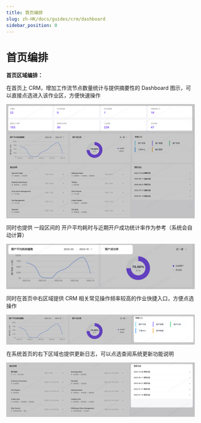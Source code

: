```yaml
---
title: 首页编排
slug: zh-HK/docs/guides/crm/dashboard
sidebar_position: 0
---
```



# 首页编排

**首页区域编排：**

在首页上 CRM，增加工作流节点数量统计与提供摘要性的 Dashboard 图示，可以直接点选进入该作业区，方便快速操作

<img src="./assets/XL1Jb476NoHlUlx6Qu3cRKh9nFc.png" src-width="2494" src-height="1508" align="center"/>

同时也提供 一段区间的 开户平均耗时与近期开户成功统计率作为参考（系统会自动计算）

<img src="./assets/RJrJbRicso85NVxYpBXcj4fJnEo.png" src-width="1660" src-height="400" align="center"/>

同时在首页中右区域提供 CRM 相关常见操作频率较高的作业快捷入口，方便点选操作

<img src="./assets/Y75ObsRDvox5eQx9O50c2t8unwb.png" src-width="2462" src-height="394" align="center"/>

在系统首页的右下区域也提供更新日志，可以点选查阅系统更新功能说明

<img src="./assets/TC84b1Ud5o9zS9xeCkTcrJH5njf.png" src-width="2492" src-height="716" align="center"/>

